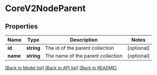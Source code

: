 # CoreV2NodeParent

## Properties
Name | Type | Description | Notes
------------ | ------------- | ------------- | -------------
**id** | **string** | The id of the parent collection | [optional] 
**name** | **string** | The name of the parent collection | [optional] 

[[Back to Model list]](../README.md#documentation-for-models) [[Back to API list]](../README.md#documentation-for-api-endpoints) [[Back to README]](../README.md)



